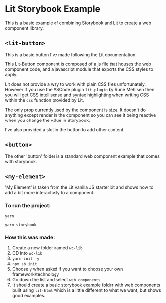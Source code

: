 # Lit Storybook Example

This is a basic example of combining Storybook and Lit to create a web component library.


## `<lit-button>`
This is a basic button I've made following the Lit documentation.

This Lit-Button component is composed of a js file that houses the web component code, and a javascript module that exports the CSS styles to apply.

Lit does not provide a way to work with plain CSS files unfortunately. However if you use the VSCode plugin `lit-plugin` by Rune Mehlsen then you will get CSS intellisense and syntax highlighting when writing CSS within the `css` function provided by Lit.

The only prop currently used by the component is `size`. It doesn't do anything except render in the component so you can see it being reactive when you change the value in Storybook.

I've also provided a slot in the button to add other content.

## `<button>`
The other 'button' folder is a standard web component example that comes with storybook.

## `<my-element>`
'My Element' is taken from the Lit vanilla JS starter kit and shows how to add a bit more interactivity to a component.

### To run the project:
```
yarn

yarn storybook
```

### How this was made:
1. Create a new folder named `wc-lib`
2. CD into `wc-lib`
3. `yarn init -y`
4. `npx sb init`
5. Choose `y` when asked if you want to choose your own framework/technology
6. Go down the list and select `web components`
7. It should create a basic storybook example folder with web components built using `lit-html` which is a little different to what we want, but shows good examples.
